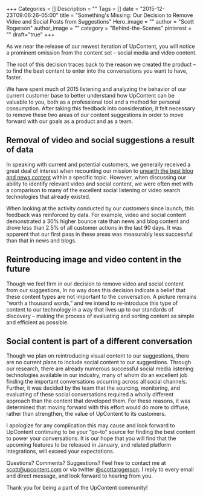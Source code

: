 +++
Categories = []
Description = ""
Tags = []
date = "2015-12-23T09:06:26-05:00"
title = "Something's Missing: Our Decision to Remove Video and Social Posts from Suggestions"
Hero_image = ""
author = "Scott Rogerson"
author_image = ""
category = "Behind-the-Scenes"
pinterest = ""
draft="true"
+++

As we near the release of our newest iteration of UpContent, you will notice a prominent omission from the content set – social media and video content.

The root of this decision traces back to the reason we created the product – to find the best content to enter into the conversations you want to have, faster.

We have spent much of 2015 listening and analyzing the behavior of our current customer base to better understand how UpContent can be valuable to you, both as a professional tool and a method for personal consumption. After taking this feedback into consideration, it felt necessary to remove these two areas of our content suggestions in order to move forward with our goals as a product and as a team.

## Removal of video and social suggestions a result of data

In speaking with current and potential customers, we generally received a great deal of interest when recounting our mission to [unearth the best blog and news content](https://upcontent.com/post/navigating-the-foundation-stage/) within a specific topic. However, when discussing our ability to identify relevant video and social content, we were often met with a comparison to many of the excellent social listening or video search technologies that already existed.

When looking at the activity conducted by our customers since launch, this feedback was reinforced by data. For example, video and social content demonstrated a 30% higher bounce rate than news and blog content and drove less than 2.5% of all customer actions in the last 90 days. It was apparent that our first pass in these areas was measurably less successful than that in news and blogs.

## Reintroducing image and video content in the future

Though we feel firm in our decision to remove video and social content from our suggestions, In no way does this decision indicate a belief that these content types are not important to the conversation.  A picture remains “worth a thousand words,” and we intend to re-introduce this type of content to our technology in a way that lives up to our standards of discovery – making the process of evaluating and sorting content as simple and efficient as possible.

## Social content is part of a different conversation

Though we plan on reintroducing visual content to our suggestions, there are no current plans to include social content to our suggestions. Through our research, there are already numerous successful social media listening technologies available in our industry, many of whom do an excellent job finding the important conversations occurring across all social channels. Further, it was decided by the team that the sourcing, monitoring, and evaluating of these social conversations required a wholly different approach than the content that developed them. For these reasons, it was determined that moving forward with this effort would do more to diffuse, rather than strengthen, the value of UpContent to its customers.

I apologize for any complication this may cause and look forward to UpContent continuing to be your “go-to” source for finding the best content to power your conversations. It is our hope that you will find that the upcoming features to be released in January, and related platform integrations, will exceed your expectations.  

Questions? Comments? Suggestions? Feel free to contact me at [scott@upcontent.com](mailto:scott@upcontent.com) or via twitter [@scottarogerson](http://twitter.com/scottarogerson). I reply to every email and direct message, and look forward to hearing from you.

Thank you for being a part of the UpContent community!
